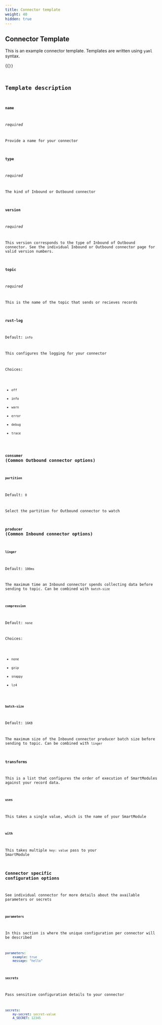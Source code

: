 ```yaml
---
title: Connector template 
weight: 40
hidden: true
---
```


## Connector Template

This is an example connector template. Templates are written using `yaml` syntax.

{{<code file="embeds/templates/connector-template.yaml" lang="yaml" copy=true >}}

## Template description

### `name`
*required*

Provide a name for your connector

### `type`
*required*

The kind of Inbound or Outbound connector

### `version`
*required*

This version corresponds to the type of Inbound of Outbound connector.
See the individual Inbound or Outbound connector page for valid version numbers.

### `topic`
*required*

This is the name of the topic that sends or recieves records

### `rust-log`
Default: `info`

This configures the logging for your connector

Choices:
- `off`
- `info`
- `warn`
- `error`
- `debug`
- `trace`


### `consumer` (Common Outbound connector options)

#### `partition`
Default: `0`

Select the partition for Outbound connector to watch

### `producer` (Common Inbound connector options)

#### `linger`
Default: `100ms`

The maximum time an Inbound connector spends collecting data before sending to topic.
Can be combined with `batch-size`

#### `compression`
Default: `none`

Choices:
- `none`
- `gzip`
- `snappy`
- `lz4`

#### `batch-size`
Default: `16KB`

The maximum size of the Inbound connector producer batch size before sending to topic.
Can be combined with `linger`

### `transforms`
This is a list that configures the order of execution of SmartModules against your record data.

#### `uses`
This takes a single value, which is the name of your SmartModule

#### `with`
This takes multiple `key: value` pass to your SmartModule

### Connector specific configuration options

See individual connector for more details about the available parameters or secrets


#### `parameters`

In this section is where the unique configuration per connector will be described

```yaml
parameters:
    example: true
    message: "hello"
```

#### `secrets`
Pass sensitive configuration details to your connector

```yaml
secrets:
    my-secret: secret-value
    A_SECRET: 12345
```
